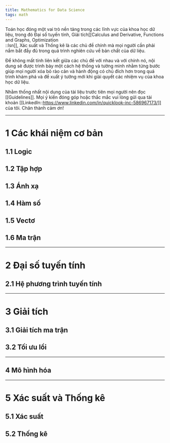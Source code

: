 ```yaml
---
title: Mathematics for Data Science
tags: math
---
```


Toán học đóng một vai trò nền tảng trong các lĩnh vực của khoa học dữ liệu, trong đó Đại số tuyến tính, Giải tích[[Calculus and Derivative, Functions and Graphs, Optimization<br/>::lsn]], Xác suất và Thống kê là các chủ đề chính mà mọi người cần phải nắm bắt đầy đủ trong quá trình nghiên cứu về bản chất của dữ liệu.

Để không mất tính liên kết giữa các chủ đề với nhau và với chính nó, nội dung sẽ được trình bày một cách hệ thống và tường minh nhằm từng bước giúp mọi người xóa bỏ rào cản và hành động có chủ đích hơn trong quá trình khám phá và đề xuất ý tưởng mới khi giải quyết các nhiệm vụ của khoa học dữ liệu.

Nhằm thống nhất nội dung của tài liệu trước tiên mọi người nên đọc [[Guidelines]]. Mọi ý kiến đóng góp hoặc thắc mắc vui lòng gửi qua tài khoản [[LinkedIn::https://www.linkedin.com/in/quicklook-inc-586967173/]] của tôi. Chân thành cảm ơn!

___

# 1 Các khái niệm cơ bản

## 1.1 Logic

## 1.2 Tập hợp

## 1.3 Ánh xạ

## 1.4 Hàm số

## 1.5 Vectơ

## 1.6 Ma trận

___

# 2 Đại số tuyến tính

## 2.1 Hệ phương trình tuyến tính

___

# 3 Giải tích

## 3.1 Giải tích ma trận

## 3.2 Tối ưu lồi

___

## 4 Mô hình hóa

___

# 5 Xác suất và Thống kê

## 5.1 Xác suất

## 5.2 Thống kê


